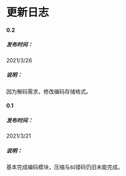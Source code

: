 # 更新日志

#### 0.2

##### 发布时间：

2021/3/26

##### 说明：

因为解码需求，修改编码存储格式。



#### 0.1

##### 发布时间：

2021/3/21

##### 说明：

基本完成编码模块，压缩与纠错码仍旧未能完成。